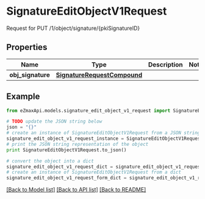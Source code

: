 # SignatureEditObjectV1Request

Request for PUT /1/object/signature/{pkiSignatureID}

## Properties

Name | Type | Description | Notes
------------ | ------------- | ------------- | -------------
**obj_signature** | [**SignatureRequestCompound**](SignatureRequestCompound.md) |  | 

## Example

```python
from eZmaxApi.models.signature_edit_object_v1_request import SignatureEditObjectV1Request

# TODO update the JSON string below
json = "{}"
# create an instance of SignatureEditObjectV1Request from a JSON string
signature_edit_object_v1_request_instance = SignatureEditObjectV1Request.from_json(json)
# print the JSON string representation of the object
print SignatureEditObjectV1Request.to_json()

# convert the object into a dict
signature_edit_object_v1_request_dict = signature_edit_object_v1_request_instance.to_dict()
# create an instance of SignatureEditObjectV1Request from a dict
signature_edit_object_v1_request_form_dict = signature_edit_object_v1_request.from_dict(signature_edit_object_v1_request_dict)
```
[[Back to Model list]](../README.md#documentation-for-models) [[Back to API list]](../README.md#documentation-for-api-endpoints) [[Back to README]](../README.md)


